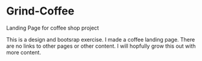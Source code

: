 # Grind-Coffee
Landing Page for coffee shop project


This is a design and bootsrap exercise.  I made a coffee landing page. There are no links to other pages or other content.  I will hopfully grow this out with more content.

